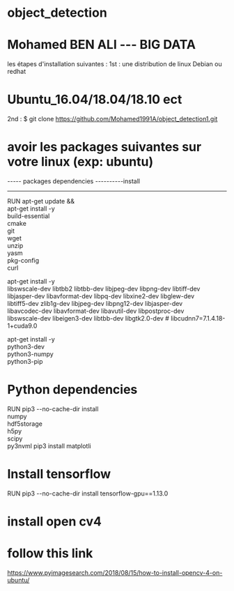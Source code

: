 # object_detection
# Mohamed BEN ALI --- BIG DATA 
les étapes d'installation suivantes :
1st : une distribution de linux Debian ou redhat 
# Ubuntu_16.04/18.04/18.10     ect
2nd : $ git clone https://github.com/Mohamed1991A/object_detection1.git
# avoir les packages suivantes sur votre linux (exp: ubuntu)
----- packages dependencies
----------install
**********************************
RUN 
apt-get update && \
    apt-get install -y \
    build-essential \
    cmake \
    git \
    wget \
    unzip \
    yasm \
    pkg-config \
    curl 

apt-get install -y \
    libswscale-dev libtbb2 libtbb-dev libjpeg-dev libpng-dev libtiff-dev \
    libjasper-dev libavformat-dev libpq-dev libxine2-dev libglew-dev \
    libtiff5-dev zlib1g-dev libjpeg-dev libpng12-dev libjasper-dev \
    libavcodec-dev libavformat-dev libavutil-dev libpostproc-dev \
	libswscale-dev libeigen3-dev libtbb-dev libgtk2.0-dev 
    # libcudnn7=7.1.4.18-1+cuda9.0 

apt-get install -y \
    python3-dev \
    python3-numpy \
    python3-pip

# Python dependencies
RUN 
pip3 --no-cache-dir install \
    numpy \
    hdf5storage \
    h5py \
    scipy \
    py3nvml
pip3 install matplotli
# Install tensorflow
RUN 
pip3 --no-cache-dir install tensorflow-gpu==1.13.0
# install open cv4
# follow this link
https://www.pyimagesearch.com/2018/08/15/how-to-install-opencv-4-on-ubuntu/

